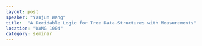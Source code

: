 ```yaml
---
layout: post
speaker: "Yanjun Wang"
title:  "A Decidable Logic for Tree Data-Structures with Measurements"
location: "WANG 1004"
category: seminar
---
```


